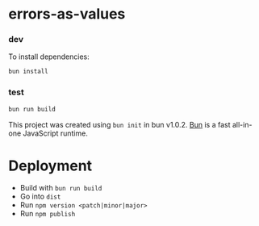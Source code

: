 # errors-as-values

### dev

To install dependencies:

```bash
bun install
```

### test

```bash
bun run build
```

This project was created using `bun init` in bun v1.0.2. [Bun](https://bun.sh) is a fast all-in-one JavaScript runtime.

# Deployment

- Build with `bun run build`
- Go into `dist`
- Run `npm version <patch|minor|major>`
- Run `npm publish`
